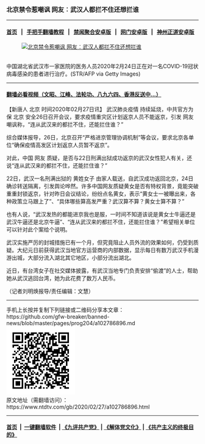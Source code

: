### 北京禁令惹嘲讽 网友︰武汉人都拦不住还想拦谁
------------------------

#### [首页](https://github.com/gfw-breaker/banned-news/blob/master/README.md) &nbsp;&nbsp;|&nbsp;&nbsp; [手把手翻墙教程](https://github.com/gfw-breaker/guides/wiki) &nbsp;&nbsp;|&nbsp;&nbsp; [禁闻聚合安卓版](https://github.com/gfw-breaker/bn-android) &nbsp;&nbsp;|&nbsp;&nbsp; [网门安卓版](https://github.com/oGate2/oGate) &nbsp;&nbsp;|&nbsp;&nbsp; [神州正道安卓版](https://github.com/SzzdOgate/update) 



<div><div class="featured_image">
 <a href="https://i.ntdtv.com/assets/uploads/2020/02/GettyImages-1203054004.jpg" target="_blank">
  <figure>
   <img alt="北京禁令惹嘲讽 网友︰武汉人都拦不住还想拦谁" src="https://i.ntdtv.com/assets/uploads/2020/02/GettyImages-1203054004-800x450.jpg"/>
  </figure><br/>
 </a>
 <span class="caption">
  中国湖北省武汉市一家医院的医务人员2020年2月24日正在对一名COVID-19冠状病毒感染的患者进行治疗。(STR/AFP via Getty Images)
 </span>
</div>
</div><hr/>

#### [翻墙必看视频（文昭、江峰、法轮功、八九六四、香港反送中...）](https://github.com/gfw-breaker/banned-news/blob/master/pages/link3.md)

<div><div class="post_content" itemprop="articleBody">
 <p>
  【新唐人
  <ok href="https://www.ntdtv.com/gb/北京.htm">
   北京
  </ok>
  时间2020年02月27日讯】
  <ok href="https://www.ntdtv.com/gb/442749.htm">
   武汉肺炎疫情
  </ok>
  持续延烧，中共官方为保
  <ok href="https://www.ntdtv.com/gb/北京.htm">
   北京
  </ok>
  安全26日召开会议，要求疫情重灾区计划返京人员不能返京，引发
  <ok href="https://www.ntdtv.com/gb/网友.htm">
   网友
  </ok>
  嘲讽称，“连从武汉来的都拦不住，还能拦住谁？”
 </p>
 <p>
  综合媒体报导，26日，北京召开“严格进京管理协调机制”等会议，要求北京各单位“确保疫情高发区计划返京人员暂不返京”。
 </p>
 <p>
  对此，中国
  <ok href="https://www.ntdtv.com/gb/网友.htm">
   网友
  </ok>
  质疑，是否与22日刑满出狱成功返京的武汉女性犯人有关，还说“连从武汉来的都拦不住，还能拦住谁？”
 </p>
 <p>
  22日，武汉一名刑满出狱的
  <ok href="https://www.ntdtv.com/gb/黄姓女子.htm">
   黄姓女子
  </ok>
  由家人载送，自武汉成功返回北京，24日确诊转送隔离，引发舆论哗然。许多中国网友质疑黄女是否有特权背景，竟能突破重重封锁返京，针对昨日会议结论，纷纷点名黄女，表示“黄女士一被曝出来，各种政策立马跟上了”、“具体哪些算高发严重？武汉算不算？黄女士算不算？”
 </p>
 <p>
  也有人说，“武汉发热的都能进京我也是服，一时间不知道该说是黄女士牛逼还是武汉牛逼还是北京牛逼”、“连从武汉来的都拦不住，还能拦住谁？”希望相关单位可以针对此个案给个说明。
 </p>
 <p>
  武汉实施严厉的封城措施已有一个月，但究竟阻止人员外流的效果如何，仍受到质疑。大纪元日前获得武汉当地官方运营商的内部数据，显示每日有数万武汉手机漫游出城，大部分流入湖北其它地区，小部分流出湖北。
 </p>
 <p>
  近日，有台湾女子在社交媒体披露，有武汉当地专门负责安排“偷渡”的人士，帮助她从武汉逃回台湾，她为此花费了数万人民币。
 </p>
 <p>
  （记者刘明焕报导/责任编辑：文慧）
 </p>
 <div class="single_ad">
 </div>
</div>
</div>
<hr/>
手机上长按并复制下列链接或二维码分享本文章：<br/>
https://github.com/gfw-breaker/banned-news/blob/master/pages/prog204/a102786896.md <br/>
<a href='https://github.com/gfw-breaker/banned-news/blob/master/pages/prog204/a102786896.md'><img src='https://github.com/gfw-breaker/banned-news/blob/master/pages/prog204/a102786896.md.png'/></a> <br/>
原文地址（需翻墙访问）：https://www.ntdtv.com/gb/2020/02/27/a102786896.html


------------------------
#### [首页](https://github.com/gfw-breaker/banned-news/blob/master/README.md) &nbsp;|&nbsp; [一键翻墙软件](https://github.com/gfw-breaker/nogfw/blob/master/README.md) &nbsp;| [《九评共产党》](https://github.com/gfw-breaker/9ping.md/blob/master/README.md#九评之一评共产党是什么) | [《解体党文化》](https://github.com/gfw-breaker/jtdwh.md/blob/master/README.md) | [《共产主义的终极目的》](https://github.com/gfw-breaker/gczydzjmd.md/blob/master/README.md)


<img src='http://gfw-breaker.win/banned-news/pages/prog204/a102786896.md' width='0px' height='0px'/>